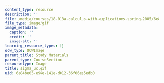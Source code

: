 ```yaml
---
content_type: resource
description: ''
file: /media/courses/18-013a-calculus-with-applications-spring-2005/6e84be05e96e141ed01236f06ee5edb0_sigma_uc.gif
file_type: image/gif
image_metadata:
  caption: ''
  credit: ''
  image-alt: ''
learning_resource_types: []
ocw_type: OCWImage
parent_title: Study Materials
parent_type: CourseSection
resourcetype: Image
title: sigma_uc.gif
uid: 6e84be05-e96e-141e-d012-36f06ee5edb0
---
```


